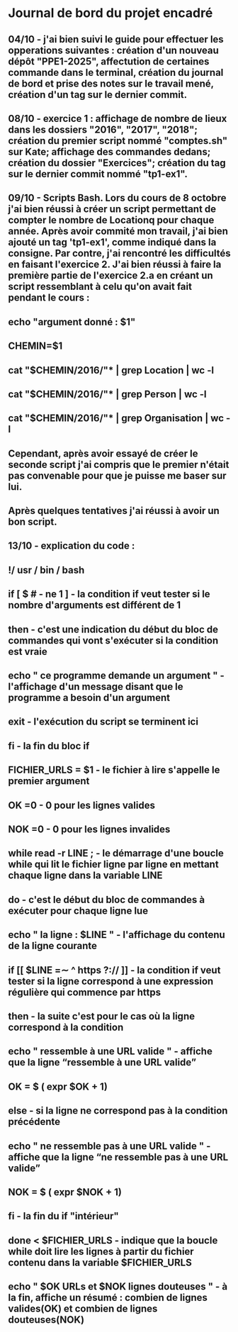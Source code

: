 # Journal de bord du projet encadré

## 04/10 - j'ai bien suivi le guide pour effectuer les opperations suivantes : création d'un nouveau dépôt "PPE1-2025", affectution de certaines commande dans le terminal, création du journal de bord et prise des notes sur le travail mené, création d'un tag sur le  dernier commit.

## 08/10 - exercice 1 : affichage de nombre de lieux dans les dossiers "2016", "2017", "2018"; création du premier script nommé "comptes.sh" sur Kate; affichage des commandes dedans; création du dossier "Exercices"; création du tag sur le dernier commit nommé "tp1-ex1".

## 09/10 - Scripts Bash. Lors du cours de 8 octobre j'ai bien réussi à créer un script permettant de compter le nombre de Locationq pour chaque année. Après avoir commité mon travail, j'ai bien ajouté un tag 'tp1-ex1', comme indiqué dans la consigne. Par contre, j'ai rencontré les difficultés en faisant l'exercice 2. J'ai bien réussi à faire la première partie de l'exercice 2.a en créant un script ressemblant à celu qu'on avait fait pendant le cours : 
## echo "argument donné : $1"
## CHEMIN=$1
## cat "$CHEMIN/2016/"* | grep Location | wc -l
## cat "$CHEMIN/2016/"* | grep Person | wc -l
## cat "$CHEMIN/2016/"* | grep Organisation | wc -l
## Cependant, après avoir essayé de créer le seconde script j'ai compris que le premier n'était pas convenable pour que je puisse me baser sur lui. 
## Après quelques tentatives j'ai réussi à avoir un bon script.

## 13/10 - explication du code :
## !/ usr / bin / bash
## if [ $ # - ne 1 ] - la condition if veut tester si le nombre d'arguments est différent de 1
## then - c'est une indication du début du bloc de commandes qui vont s'exécuter si la condition est vraie
## echo " ce programme demande un argument " - l'affichage d'un message disant que le programme a besoin d'un argument
## exit - l'exécution du script se terminent ici
## fi - la fin du bloc if
## FICHIER_URLS = $1 - le fichier à lire s'appelle le premier argument

## OK =0 - 0 pour les lignes valides
## NOK =0 - 0 pour les lignes invalides

## while read -r LINE ; - le démarrage d'une boucle while qui lit le fichier ligne par ligne en mettant chaque ligne dans la variable LINE

## do - c'est le début du bloc de commandes à exécuter pour chaque ligne lue
## echo " la ligne : $LINE " - l'affichage du contenu de la ligne courante
## if [[ $LINE =∼ ^ https ?:// ]] - la condition if veut tester si la ligne correspond à une expression régulière qui commence par https
## then - la suite c'est pour le cas où la ligne correspond à la condition
## echo " ressemble à une URL valide " - affiche que la ligne “ressemble à une URL valide”
## OK = $ ( expr $OK + 1)

## else - si la ligne ne correspond pas à la condition précédente
## echo " ne ressemble pas à une URL valide " - affiche que la ligne “ne ressemble pas à une URL valide”
## NOK = $ ( expr $NOK + 1) 
## fi - la fin du if "intérieur"
## done < $FICHIER_URLS - indique que la boucle while doit lire les lignes à partir du fichier contenu dans la variable $FICHIER_URLS
## echo " $OK URLs et $NOK lignes douteuses " - à la fin, affiche un résumé : combien de lignes valides(OK) et combien de lignes douteuses(NOK)

